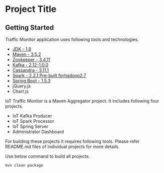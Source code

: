 # Project Title


## Getting Started

Traffic Monitor application uses following tools and technologies.

* [JDK - 1.8](http://www.oracle.com/technetwork/java/javase/downloads/jdk8-downloads-2133151.html)
* [Maven - 3.5.2](https://maven.apache.org/download.cgi)
* [Zookeeper - 3.4.11](https://zookeeper.apache.org)
* [Kafka - 2.12-1.0.0](http://kafka.apache.org/downloads.html) 
* [Cassandra - 3.11.1](http://cassandra.apache.org/download/)
* [Spark - 2.2.1 Pre-built forhadoop2.7](http://spark.apache.org/downloads.html)
* [Spring Boot - 1.5.3](https://mvnrepository.com/artifact/org.springframework.boot/spring-boot/1.3.5.RELEASE)
* jQuery.js
* Chart.js

IoT Traffic Monitor is a Maven Aggregator project. It includes following four projects.

* IoT Kafka Producer
* IoT Spark Processor
* IoT Spring Server
* Administrator Dashboard

For building these projects it requires following tools. Please refer README.md files of individual projects for more details.

Use below command to build all projects.

```
mvn clean package
```
